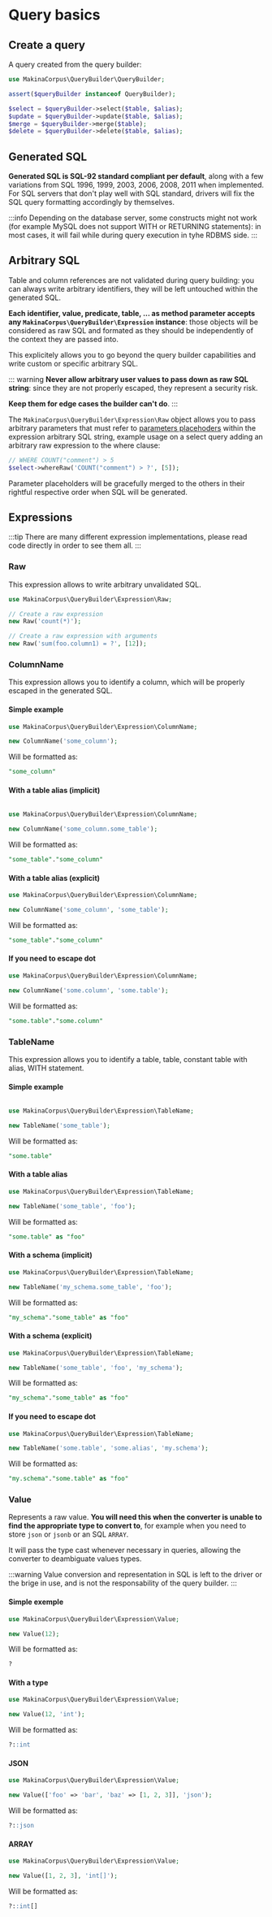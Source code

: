# Query basics

## Create a query

A query created from the query builder:

```php
use MakinaCorpus\QueryBuilder\QueryBuilder;

assert($queryBuilder instanceof QueryBuilder);

$select = $queryBuilder->select($table, $alias);
$update = $queryBuilder->update($table, $alias);
$merge = $queryBuilder->merge($table);
$delete = $queryBuilder->delete($table, $alias);
```

## Generated SQL

**Generated SQL is SQL-92 standard compliant per default**, along with a few
variations from SQL 1996, 1999, 2003, 2006, 2008, 2011 when implemented. For SQL
servers that don't play well with SQL standard, drivers will fix the SQL query
formatting accordingly by themselves.

:::info
Depending on the database server, some constructs might not work (for example MySQL
does not support WITH or RETURNING statements): in most cases, it will fail while
during query execution in tyhe RDBMS side.
:::

## Arbitrary SQL

Table and column references are not validated during query building: you can always
write arbitrary identifiers, they will be left untouched within the generated SQL.

**Each identifier, value, predicate, table, ... as method parameter accepts any
 `MakinaCorpus\QueryBuilder\Expression` instance**: those objects will be
considered as raw SQL and formated as they should be independently of the context
they are passed into.

This explicitely allows you to go beyond the query builder capabilities and write
custom or specific arbitrary SQL.

::: warning
**Never allow arbitrary user values to pass down as raw SQL string**:
since they are not properly escaped, they represent a security risk.

**Keep them for edge cases the builder can't do**.
:::

The `MakinaCorpus\QueryBuilder\Expression\Raw` object allows you to pass arbitrary
parameters that must refer to [parameters placehoders](/query/placeholder)
within the expression arbitrary SQL string, example usage on a select query adding
an arbitrary raw expression to the where clause:

```php
// WHERE COUNT("comment") > 5
$select->whereRaw('COUNT("comment") > ?', [5]);
```

Parameter placeholders will be gracefully merged to the others in their
rightful respective order when SQL will be generated.

## Expressions

:::tip
There are many different expression implementations, please read code
directly in order to see them all.
:::

### Raw

This expression allows to write arbitrary unvalidated SQL.

```php
use MakinaCorpus\QueryBuilder\Expression\Raw;

// Create a raw expression
new Raw('count(*)');

// Create a raw expression with arguments
new Raw('sum(foo.column1) = ?', [12]);
```

### ColumnName

This expression allows you to identify a column, which will be properly escaped
in the generated SQL.

#### Simple example

```php
use MakinaCorpus\QueryBuilder\Expression\ColumnName;

new ColumnName('some_column');
```

Will be formatted as:

```sql
"some_column"
```

#### With a table alias (implicit)

```php

use MakinaCorpus\QueryBuilder\Expression\ColumnName;

new ColumnName('some_column.some_table');
```

Will be formatted as:

```sql
"some_table"."some_column"
```

#### With a table alias (explicit)

```php
use MakinaCorpus\QueryBuilder\Expression\ColumnName;

new ColumnName('some_column', 'some_table');
```

Will be formatted as:

```sql
"some_table"."some_column"
```

#### If you need to escape dot

```php
use MakinaCorpus\QueryBuilder\Expression\ColumnName;

new ColumnName('some.column', 'some.table');
```

Will be formatted as:

```sql
"some.table"."some.column"
```

### TableName

This expression allows you to identify a table, table, constant table with
alias, WITH statement.

#### Simple example

```php

use MakinaCorpus\QueryBuilder\Expression\TableName;

new TableName('some_table');
```

Will be formatted as:

```sql
"some.table"
```

#### With a table alias

```php
use MakinaCorpus\QueryBuilder\Expression\TableName;

new TableName('some_table', 'foo');
```

Will be formatted as:

```sql
"some.table" as "foo"
```

#### With a schema (implicit)

```php
use MakinaCorpus\QueryBuilder\Expression\TableName;

new TableName('my_schema.some_table', 'foo');
```

Will be formatted as:

```sql
"my_schema"."some_table" as "foo"
```

#### With a schema (explicit)

```php
use MakinaCorpus\QueryBuilder\Expression\TableName;

new TableName('some_table', 'foo', 'my_schema');
```

Will be formatted as:

```sql
"my_schema"."some_table" as "foo"
```

#### If you need to escape dot

```php
use MakinaCorpus\QueryBuilder\Expression\TableName;

new TableName('some.table', 'some.alias', 'my.schema');
```

Will be formatted as:

```sql
"my.schema"."some.table" as "foo"
```

### Value

Represents a raw value. **You will need this when the converter is unable
to find the appropriate type to convert to**, for example when you need
to store `json` or `jsonb` or an SQL `ARRAY`.

It will pass the type cast whenever necessary in queries, allowing the
converter to deambiguate values types.

:::warning
Value conversion and representation in SQL is left to the driver or the brige
in use, and is not the responsability of the query builder.
:::

#### Simple exemple

```php
use MakinaCorpus\QueryBuilder\Expression\Value;

new Value(12);
```

Will be formatted as:

```sql
?
```

#### With a type

```php
use MakinaCorpus\QueryBuilder\Expression\Value;

new Value(12, 'int');
```

Will be formatted as:

```sql
?::int
```

#### JSON

```php
use MakinaCorpus\QueryBuilder\Expression\Value;

new Value(['foo' => 'bar', 'baz' => [1, 2, 3]], 'json');
```

Will be formatted as:

```sql
?::json
```

#### ARRAY

```php
use MakinaCorpus\QueryBuilder\Expression\Value;

new Value([1, 2, 3], 'int[]');
```

Will be formatted as:

```sql
?::int[]
```
